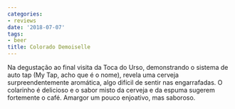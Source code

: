 ```yaml
---
categories:
- reviews
date: '2018-07-07'
tags:
- beer
title: Colorado Demoiselle
---
```


Na degustação ao final visita da Toca do Urso, demonstrando o sistema de auto tap (My Tap, acho que é o nome), revela uma cerveja surpreendentemente aromática, algo difícil de sentir nas engarrafadas. O colarinho é delicioso e o sabor misto da cerveja e da espuma sugerem fortemente o café. Amargor um pouco enjoativo, mas saboroso.